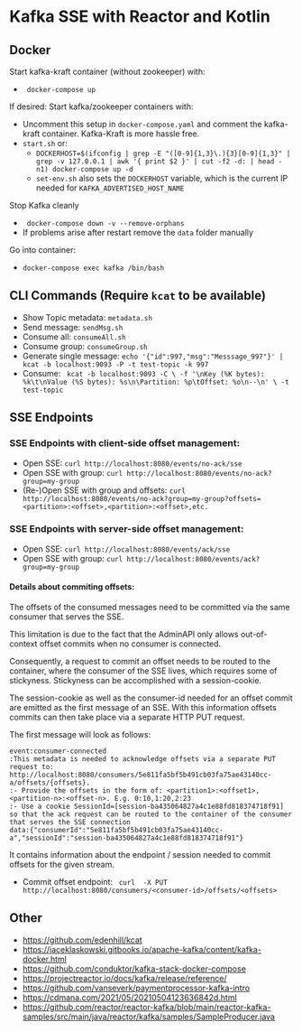 # Kafka SSE with Reactor and Kotlin
## Docker
Start kafka-kraft container (without zookeeper) with:
- ` docker-compose up`

If desired: Start kafka/zookeeper containers with:
- Uncomment this setup in `docker-compose.yaml` and comment the kafka-kraft container. Kafka-Kraft is more hassle free. 
- `start.sh` or:
  - `DOCKERHOST=$(ifconfig | grep -E "([0-9]{1,3}\.){3}[0-9]{1,3}" | grep -v 127.0.0.1 | awk '{ print $2 }' | cut -f2 -d: | head -n1) docker-compose up -d`
  - `set-env.sh` also sets the `DOCKERHOST` variable, which is the current IP needed for `KAFKA_ADVERTISED_HOST_NAME`

Stop Kafka cleanly
- ` docker-compose down -v --remove-orphans`
- If problems arise after restart remove the `data` folder manually

Go into container:
- `docker-compose exec kafka /bin/bash`

## CLI Commands (Require `kcat` to be available)
- Show Topic metadata: `metadata.sh`
- Send message: `sendMsg.sh`
- Consume all: `consumeAll.sh`
- Consume group: `consumeGroup.sh`
- Generate single message: `echo '{"id":997,"msg":"Messsage_997"}' | kcat -b localhost:9093 -P -t test-topic -k 997`
- Consume: ` kcat -b localhost:9093 -C \
  -f '\nKey (%K bytes): %k\t\nValue (%S bytes): %s\n\Partition: %p\tOffset: %o\n--\n' \
  -t test-topic`

## SSE Endpoints
### SSE Endpoints with client-side offset management:
- Open SSE: `curl http://localhost:8080/events/no-ack/sse`
- Open SSE with group: `curl http://localhost:8080/events/no-ack?group=my-group`
- (Re-)Open SSE with group and offsets: `curl http://localhost:8080/events/no-ack?group=my-group?offsets=<partition>:<offset>,<partition>:<offset>,etc.`


### SSE Endpoints with server-side offset management:
- Open SSE: `curl http://localhost:8080/events/ack/sse`
- Open SSE with group: `curl http://localhost:8080/events/ack?group=my-group`

#### Details about commiting offsets: 
The offsets of the consumed messages need to be committed via the same consumer that serves the SSE. 

This limitation is due to the fact that the AdminAPI only allows out-of-context offset commits when no consumer is connected.

Consequently, a request to commit an offset needs to be routed to the container, where the consumer of the SSE lives, which requires some of stickyness. Stickyness can be accomplished with a session-cookie.

The session-cookie as well as the consumer-id needed for an offset commit are emitted as the first message of an SSE. With this information offsets commits can then take place via a separate HTTP PUT request.

The first message will look as follows:
```
event:consumer-connected
:This metadata is needed to acknowledge offsets via a separate PUT request to: http://localhost:8080/consumers/5e811fa5bf5b491cb03fa75ae43140cc-a/offsets/{offsets}.
:- Provide the offsets in the form of: <partition1>:<offset1>,<partition-n>:<offset-n>. E.g. 0:10,1:20,2:23
:- Use a cookie SessionId=[session-ba435064827a4c1e88fd818374718f91] so that the ack request can be routed to the container of the consumer that serves the SSE connection
data:{"consumerId":"5e811fa5bf5b491cb03fa75ae43140cc-a","sessionId":"session-ba435064827a4c1e88fd818374718f91"}
```
It contains information about the endpoint / session needed to commit offsets for the given stream.

- Commit offset endpoint: ` curl  -X PUT http://localhost:8080/consumers/<consumer-id>/offsets/<offsets>` 

## Other
- https://github.com/edenhill/kcat
- https://jaceklaskowski.gitbooks.io/apache-kafka/content/kafka-docker.html
- https://github.com/conduktor/kafka-stack-docker-compose
- https://projectreactor.io/docs/kafka/release/reference/
- https://github.com/vanseverk/paymentprocessor-kafka-intro
- https://cdmana.com/2021/05/20210504123636842d.html
- https://github.com/reactor/reactor-kafka/blob/main/reactor-kafka-samples/src/main/java/reactor/kafka/samples/SampleProducer.java
